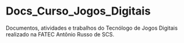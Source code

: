 # Docs_Curso_Jogos_Digitais
Documentos, atividades e trabalhos do Tecnólogo de Jogos Digitais realizado na FATEC Antônio Russo de SCS.
